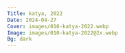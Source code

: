 ```yaml
---
Title: katya, 2022
Date: 2024-04-27
Cover: images/010-katya-2022.webp
Image: images/010-katya-2022@2x.webp
Bg: dark
---
```

